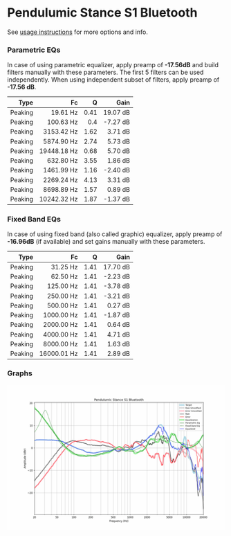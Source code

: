 # Pendulumic Stance S1 Bluetooth
See [usage instructions](https://github.com/jaakkopasanen/AutoEq#usage) for more options and info.

### Parametric EQs
In case of using parametric equalizer, apply preamp of **-17.56dB** and build filters manually
with these parameters. The first 5 filters can be used independently.
When using independent subset of filters, apply preamp of **-17.56 dB**.

| Type    | Fc          |    Q | Gain     |
|--------:|------------:|-----:|---------:|
| Peaking | 19.61 Hz    | 0.41 | 19.07 dB |
| Peaking | 100.63 Hz   | 0.4  | -7.27 dB |
| Peaking | 3153.42 Hz  | 1.62 | 3.71 dB  |
| Peaking | 5874.90 Hz  | 2.74 | 5.73 dB  |
| Peaking | 19448.18 Hz | 0.68 | 5.70 dB  |
| Peaking | 632.80 Hz   | 3.55 | 1.86 dB  |
| Peaking | 1461.99 Hz  | 1.16 | -2.40 dB |
| Peaking | 2269.24 Hz  | 4.13 | 3.31 dB  |
| Peaking | 8698.89 Hz  | 1.57 | 0.89 dB  |
| Peaking | 10242.32 Hz | 1.87 | -1.37 dB |

### Fixed Band EQs
In case of using fixed band (also called graphic) equalizer, apply preamp of **-16.96dB**
(if available) and set gains manually with these parameters.

| Type    | Fc          |    Q | Gain     |
|--------:|------------:|-----:|---------:|
| Peaking | 31.25 Hz    | 1.41 | 17.70 dB |
| Peaking | 62.50 Hz    | 1.41 | -2.23 dB |
| Peaking | 125.00 Hz   | 1.41 | -3.78 dB |
| Peaking | 250.00 Hz   | 1.41 | -3.21 dB |
| Peaking | 500.00 Hz   | 1.41 | 0.27 dB  |
| Peaking | 1000.00 Hz  | 1.41 | -1.87 dB |
| Peaking | 2000.00 Hz  | 1.41 | 0.64 dB  |
| Peaking | 4000.00 Hz  | 1.41 | 4.71 dB  |
| Peaking | 8000.00 Hz  | 1.41 | 1.63 dB  |
| Peaking | 16000.01 Hz | 1.41 | 2.89 dB  |

### Graphs
![](./Pendulumic%20Stance%20S1%20Bluetooth.png)